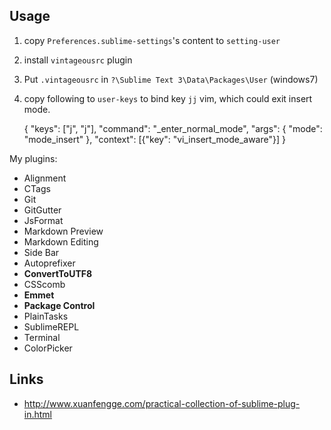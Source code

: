Usage
--
1. copy `Preferences.sublime-settings`'s content to `setting-user`
1. install `vintageousrc` plugin
1. Put `.vintageousrc` in `?\Sublime Text 3\Data\Packages\User` (windows7)
1. copy following to `user-keys` to bind key `jj` vim, which could exit insert mode.

	{
        "keys": ["j", "j"],
        "command": "_enter_normal_mode",
        "args": {
            "mode": "mode_insert"
        },
        "context": [{"key": "vi_insert_mode_aware"}]
    }

My plugins:

- Alignment
- CTags
- Git
- GitGutter
- JsFormat
- Markdown Preview
- Markdown Editing
- Side Bar
- Autoprefixer
- **ConvertToUTF8**
- CSScomb
- **Emmet**
- **Package Control**
- PlainTasks
- SublimeREPL
- Terminal
- ColorPicker

Links
--
- http://www.xuanfengge.com/practical-collection-of-sublime-plug-in.html